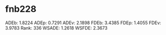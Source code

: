# fnb228

ADEb: 1.8224
ADEp: 0.7291
ADEv: 2.1898
FDEb: 3.4385
FDEp: 1.4055
FDEv: 3.9783
Rank: 336
WSADE: 1.2618
WSFDE: 2.3673